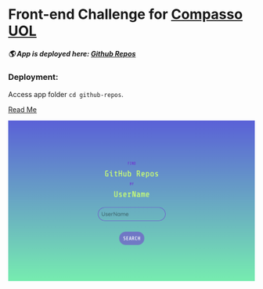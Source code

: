 # Front-end Challenge for [Compasso UOL](https://github.com/levisfront/api-github-interview/blob/master/README.md)


##### 🌎 App is deployed here: [Github Repos](https://github-repos.carlitoshxcx.vercel.app/)


### Deployment:
Access app folder `cd github-repos`. 

[Read Me](https://github.com/carlitoshxcx/compasso-frontend-challenge/github-repos/)


![app-automated-test](preview.png)